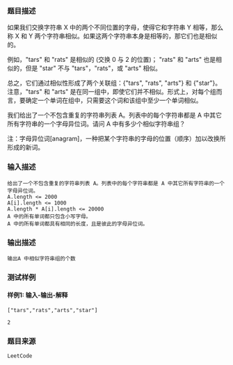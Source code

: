 ### 题目描述

如果我们交换字符串 X 中的两个不同位置的字母，使得它和字符串 Y 相等，那么称 X 和 Y 两个字符串相似。如果这两个字符串本身是相等的，那它们也是相似的。

例如，"tars" 和 "rats" 是相似的 (交换 0 与 2 的位置)； "rats" 和 "arts" 也是相似的，但是 "star" 不与 "tars"，"rats"，或 "arts" 相似。

总之，它们通过相似性形成了两个关联组：{"tars", "rats", "arts"} 和 {"star"}。注意，"tars" 和 "arts" 是在同一组中，即使它们并不相似。形式上，对每个组而言，要确定一个单词在组中，只需要这个词和该组中至少一个单词相似。

我们给出了一个不包含重复的字符串列表 A。列表中的每个字符串都是 A 中其它所有字符串的一个字母异位词。请问 A 中有多少个相似字符串组？

注：字母异位词[anagram]，一种把某个字符串的字母的位置（顺序）加以改换所形成的新词。

### 输入描述

```
给出了一个不包含重复的字符串列表 A。列表中的每个字符串都是 A 中其它所有字符串的一个字母异位词。
A.length <= 2000
A[i].length <= 1000
A.length * A[i].length <= 20000
A 中的所有单词都只包含小写字母。
A 中的所有单词都具有相同的长度，且是彼此的字母异位词。
```
### 输出描述

```
输出A 中相似字符串组的个数
```

### 测试样例
#### 样例1: 输入-输出-解释
```
["tars","rats","arts","star"]
```
```
2
```
### 题目来源  
`LeetCode`